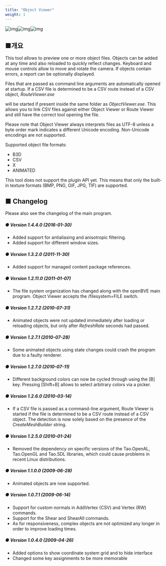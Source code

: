 ```yaml
---
title: "Object Viewer"
weight: 1
---
```


![img](/images/tool_objectviewer_screenshot_1.png)![img](/images/tool_objectviewer_screenshot_2.png)![img](/images/tool_objectviewer_screenshot_3.png)

## ■개요

This tool allows to preview one or more object files. Objects can be added at any time and also reloaded to quickly reflect changes. Keyboard and mouse controls allow to move and rotate the camera. If objects contain errors, a report can be optionally displayed.

Files that are passed as command line arguments are automatically opened at startup. If a CSV file is determined to be a CSV route instead of a CSV object, *RouteViewer.exe*

 will be started if present inside the same folder as *ObjectViewer.exe*. This allows you to link CSV files against either Object Viewer or Route Viewer and still have the correct tool opening the file.

Please note that Object Viewer always interprets files as UTF-8 unless a byte order mark indicates a different Unicode encoding. Non-Unicode encodings are not supported.

Supported object file formats:

- B3D
- CSV
- X
- ANIMATED

This tool does not support the plugin API yet. This means that only the built-in texture formats (BMP, PNG, GIF, JPG, TIF) are supported.

## ■ Changelog

Please also see the changelog of the main program.

##### ● Version 1.4.4.0 (2016-01-30)

- Added support for antialiasing and anisotropic filtering.  
- Added support for different window sizes.  

##### ● Version 1.3.2.0 (2011-11-30)

- Added support for managed content package references.  

##### ● Version 1.2.11.0 (2011-01-07)

- The file system organization has changed along with the openBVE main program. Object Viewer accepts the /filesystem=FILE switch.

##### ● Version 1.2.7.2 (2010-07-31)

- Animated objects were not updated immediately after loading or reloading objects, but only after *RefreshRate* seconds had passed.

##### ● Version 1.2.7.1 (2010-07-28)

- Some animated objects using state changes could crash the program due to a faulty renderer.

##### ● Version 1.2.7.0 (2010-07-11)

- Different background colors can now be cycled through using the [B] key. Pressing [Shift+B] allows to select arbitrary colors via a picker.

##### ● Version 1.2.6.0 (2010-03-14)

- If a CSV file is passed as a command-line argument, Route Viewer is started if the file is determined to be a CSV route instead of a CSV object. The detection is now solely based on the presence of the *CreateMeshBuilder* string.

##### ● Version 1.2.5.0 (2010-01-24)

- Removed the dependency on specific versions of the Tao.OpenAL, Tao.OpenGL and Tao.SDL libraries, which could cause problems in recent Linux distributions.

##### ● Version 1.1.0.0 (2009-06-28)

- Animated objects are now supported.  

##### ● Version 1.0.7.1 (2009-06-14)

- Support for custom normals in AddVertex (CSV) and Vertex (RW) commands.
- Support for the Shear and ShearAll commands.
- As for responsiveness, complex objects are not optimized any longer in order to improve loading times.

##### ● Version 1.0.4.0 (2009-04-26)

- Added options to show coordinate system grid and to hide interface
- Changed some key assignments to be more memorable
